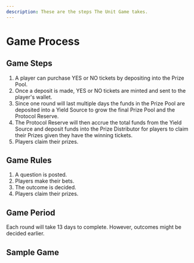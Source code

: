 ```yaml
---
description: These are the steps The Unit Game takes.
---
```


# Game Process

## Game Steps

1. A player can purchase YES or NO tickets by depositing into the Prize Pool.&#x20;
2. Once a deposit is made, YES or NO tickets are minted and sent to the player's wallet.&#x20;
3. Since one round will last multiple days the funds in the Prize Pool are deposited into a Yield Source to grow the final Prize Pool and the Protocol Reserve.&#x20;
4. The Protocol Reserve will then accrue the total funds from the Yield Source and deposit funds into the Prize Distributor for players to claim their Prizes given they have the winning tickets.
5. Players claim their prizes.

## Game Rules

1. A question is posted.
2. Players make their bets.
3. The outcome is decided.
4. Players claim their prizes.

## Game Period

Each round will take 13 days to complete. However, outcomes might be decided earlier.



## Sample Game

